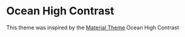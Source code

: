 # Ocean High Contrast

This theme was inspired by the [Material Theme](https://marketplace.visualstudio.com/items?itemName=Equinusocio.vsc-material-theme) Ocean High Contrast

![]()